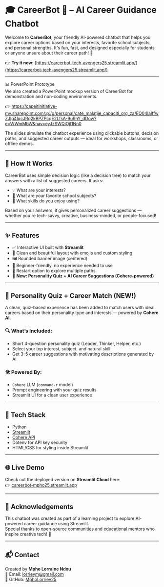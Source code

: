 # 🎓 CareerBot 🤖 – AI Career Guidance Chatbot

Welcome to **CareerBot**, your friendly AI-powered chatbot that helps you explore career options based on your interests, favorite school subjects, and personal strengths. It's fun, fast, and designed especially for students or anyone unsure about their career path! 🚀

👉 **Try it now:** [https://careerbot-tech-avengers25.streamlit.app/](https://careerbot-tech-avengers25.streamlit.app/)

---

📊 PowerPoint Prototype  
We also created a PowerPoint mockup version of CareerBot for demonstration and non-coding environments.

👉 https://capeitinitiative-my.sharepoint.com/:p:/g/personal/cate_malatjie_capaciti_org_za/EQ04IaIffwZJlg4IqcJRq2kBPZPcqE2LfsA-9u9hY_dDow?e=WWmMbW&nav=eyJzSWQiOjI1Nn0 

The slides simulate the chatbot experience using clickable buttons, decision paths, and suggested career outputs — ideal for workshops, classrooms, or offline demos.

---

## 🧠 How It Works

CareerBot uses simple decision logic (like a decision tree) to match your answers with a list of suggested careers. It asks:
- 💡 What are your interests?
- 📘 What are your favorite school subjects?
- 💪 What skills do you enjoy using?

Based on your answers, it gives personalized career suggestions — whether you're tech-savvy, creative, business-minded, or people-focused!

---

## ✨ Features

- ✅ Interactive UI built with **Streamlit**
- 🎨 Clean and beautiful layout with emojis and custom styling
- 🖼️ Rounded banner image (centered)
- 🤝 Beginner-friendly, no experience needed to use
- 🔄 Restart option to explore multiple paths
- 🧠 **New: Personality Quiz + AI Career Suggestions (Cohere-powered)**

---

## 🧠 Personality Quiz + Career Match (NEW!)

A clean, quiz-based experience has been added to match users with ideal careers based on their personality type and interests — powered by **Cohere AI**.

### 🔍 What’s Included:
- Short 4-question personality quiz (Leader, Thinker, Helper, etc.)
- Select your top interest, subject, and natural skill
- Get 3–5 career suggestions with motivating descriptions generated by AI

### 🛠 Powered By:
- `Cohere` LLM (`command-r` model)
- Prompt engineering with your quiz results
- Streamlit UI for a clean user experience

---

## 🚀 Tech Stack

- [Python](https://www.python.org/)
- [Streamlit](https://streamlit.io/)
- [Cohere API](https://cohere.com/)
- Dotenv for API key security
- HTML/CSS for styling inside Streamlit

---

## 🌐 Live Demo

Check out the deployed version on **Streamlit Cloud** here:  
👉 [careerbot-mpho25.streamlit.app](https://careerbot-mpho25.streamlit.app/)

---

## 🙌 Acknowledgements

This chatbot was created as part of a learning project to explore AI-powered career guidance using Streamlit.  
Special thanks to open-source communities and educational mentors who inspire creative tech! 💙

---

## 📬 Contact

Created by **Mpho Lorraine Ndou**  
📧 Email: [lorrieym@gmail.com](mailto:lorrieym@gmail.com)  
🐙 GitHub: [MphoLorriey25](https://github.com/MphoLorriey25)
